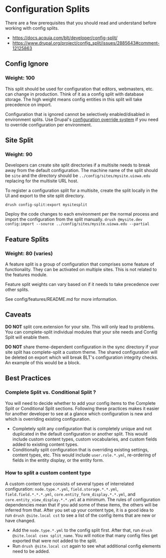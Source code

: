 # Configuration Splits
There are a few prerequisites that you should read and understand before
working with config splits.

- https://docs.acquia.com/blt/developer/config-split/
- https://www.drupal.org/project/config_split/issues/2885643#comment-12125863

## Config Ignore
### Weight: 100
This split should be used for configuration that editors, webmasters, etc. can
change in production. Think of it as a config split with database storage. The
high weight means config entities in this split will take precedence on import.

Configuration that is ignored cannot be selectively enabled/disabled in
environment splits. Use Drupal's [configuration override system](https://www.drupal.org/docs/8/api/configuration-api/configuration-override-system) if you need to override configuration per environment.

## Site Split
### Weight: 90
Developers can create site split directories if a multisite needs to break away
from the default configuration. The machine name of the split should be `site`
and the directory should be `../config/sites/mysite.uiowa.edu` replacing for
the multisite URL host.

To register a configuration split for a multisite, create the split locally in
the UI and export to the site split directory.
```
drush config-split:export mysitesplit
```

Deploy the code changes to each environment per the normal process and import
the configuration from the split manually.
```drush @mysite.dev config:import --source ../config/sites/mysite.uiowa.edu --partial```

## Feature Splits
### Weight: 80 (varies)
A feature split is a group of configuration that comprises some feature of
functionality. They can be activated on multiple sites. This is not related to
the features module.

Feature split weights can vary based on if it needs to take precedence over
other splits.

See config/features/README.md for more information.

## Caveats
**DO NOT** split core.extension for your site. This will only lead to problems.
You can complete-split individual modules that your site needs and Config
Split will enable them.

**DO NOT** share theme-dependent configuration in the sync directory if your
site split has complete-split a custom theme. The shared configuration will be
deleted on export which will break BLT's configuration integrity checks. An
example of this would be a block.

## Best Practices
### Complete Split vs. Conditional Split ?
You will need to decide whether to add your config items to the Complete Split or Conditional Split sections. Following these practices makes it easier for another developer to see at a glance which configuration is new and which is overriding existing configuration.
* Completely split any configuration that is completely unique and not duplicated in the default configuration or another split. This would include custom content types, custom vocabularies, and custom fields added to existing content types.
* Conditionally split configuration that is overriding existing settings, content types, etc. This would include `user.role.*.yml`, re-ordering of fields in the entity display, or the entity form.

### How to split a custom content type
A custom content type consists of several types of interrelated configuration: `node.type.*.yml`, `field.storage.*.*.yml`, `field.field.*.*.*.yml`, `core.entity_form_display.*.*.yml`, and `core.entity_view_display.*.*.yml` at a minimum. The rules of configuration dependencies mean that if you add some of these items, the others will be inferred from that. After you set up your content type, it is a good idea to run `drush @site.local cst` to see a list of the config items that are new or have changed.
* Add the `node.type.*.yml` to the config split first. After that, run `drush @site.local csex split_name`. You will notice that many config files get exported that were not added to the split.
* Run `drush @site.local cst` again to see what additional config elements need to be added.
